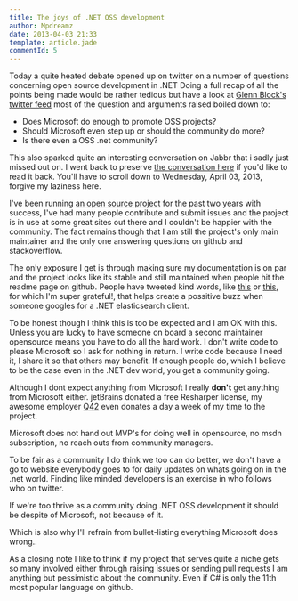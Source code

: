 ```yaml
---
title: The joys of .NET OSS development
author: Mpdreamz
date: 2013-04-03 21:33
template: article.jade
commentId: 5
---
```


Today a quite heated debate opened up on twitter on a number of questions concerning open source development in .NET
Doing a full recap of all the points being made would be rather tedious but have a look at [Glenn Block's twitter feed](https://www.twitter.com/gblock) most of the question and arguments raised boiled down to:

* Does Microsoft do enough to promote OSS projects?
* Should Microsoft even step up or should the community do more?
* Is there even a OSS .net community?

This also sparked quite an interesting conversation on Jabbr that i sadly just missed out on. I went back to preserve [the conversation here](jabbr-oss-room-convo.html) if you'd like to read it back. You'll have to scroll down to Wednesday, April 03, 2013, forgive my laziness here.

I've been running [an open source project](https://www.github.com/Mpdreamz/NEST) for the past two years with success, I've had many people contribute and submit issues and the project is in use at some great sites out there and I couldn't be happier with the community. The fact remains though that I am still the project's only main maintainer and the only one answering questions on github and stackoverflow. 

The only exposure I get is through making sure my documentation is on par and the project looks like its stable and still maintained when people hit the readme page on github. People have tweeted kind words, like [this](https://twitter.com/jptoto/status/287329848249167873) or [this](https://twitter.com/montesinnos/status/318811105478725634), for which I'm super grateful!, that helps create a possitive buzz when someone googles for a .NET elasticsearch client.

To be honest though I think this is too be expected and I am OK with this. Unless you are lucky to have someone on board a second maintainer opensource means you have to do all the hard work. I don't write code to please Microsoft so I ask for nothing in return. I write code because I need it, I share it so that others may benefit. If enough people do, which I believe to be the case even in the .NET dev world, you get a community going. 

Although I dont expect anything from Microsoft I really **don't** get anything from Microsoft either. jetBrains donated a free Resharper license, my awesome employer [Q42](http://www.q42.nl) even donates a day a week of my time to the project. 

Microsoft does not hand out MVP's for doing well in opensource, no msdn subscription, no reach outs from community managers.

To be fair as a community I do think we too can do better, we don't have a go to website everybody goes to for daily updates on whats going on in the .net world. Finding like minded developers is an exercise in who follows who on twitter.

If we're too thrive as a community doing .NET OSS development it should be despite of Microsoft, not because of it. 

Which is also why I'll refrain from bullet-listing everything Microsoft does wrong..

As a closing note I like to think if my project that serves quite a niche gets so many involved either through raising issues or sending pull requests I am anything but pessimistic about the community. Even if C# is only the 11th most popular language on github. 
